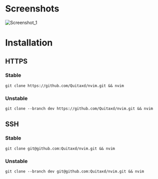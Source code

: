 # Screenshots
![Screenshot_1](https://i.hizliresim.com/fvqh8od.jpg)

# Installation

## HTTPS
### Stable
```
git clone https://github.com/Quitaxd/nvim.git && nvim
```

### Unstable
```
git clone --branch dev https://github.com/Quitaxd/nvim.git && nvim
```

## SSH
### Stable
```
git clone git@github.com:Quitaxd/nvim.git && nvim
```

### Unstable
```
git clone --branch dev git@github.com:Quitaxd/nvim.git && nvim
```
